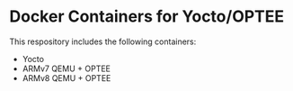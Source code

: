 # Docker Containers for Yocto/OPTEE

This respository includes the following containers:

- Yocto
- ARMv7 QEMU + OPTEE
- ARMv8 QEMU + OPTEE

